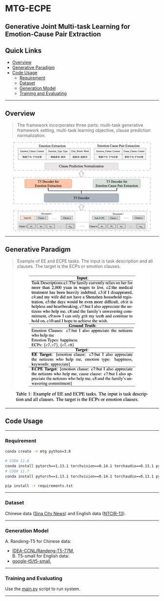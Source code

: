 # MTG-ECPE

## Generative Joint Multi-task Learning for Emotion-Cause Pair Extraction

## Quick Links
- [Overview](#overview)
- [Generative Paradigm](#generative_paradigm)
- [Code Usage](#code)
  - [Requirement](#requirement)
  - [Dataset](#data)
  - [Generation Model](#g_model)
  - [Training and Evaluating](#train&eval)


----------

## Overview<a name="overview" />

> The framework incorporates three parts: multi-task generative framework setting, multi-task learning objective, clause prediction normalization.

<p align="center">
  <img src="./figures/fig2.jpg" width="450"/>
</p>

----------
## Generative Paradigm<a name="generative_paradigm" />

> Example of EE and ECPE tasks. The input is task description and all clauses. The target is the ECPs or emotion clauses.

<p align="center">
  <img src="./figures/table1.jpg" width="450"/>
</p>

----------

## Code Usage<a name="code" />


----------
### Requirement<a name="requirement" />

``` bash 
conda create -n mtg python=3.8
```

``` bash
# CUDA 11.6
conda install pytorch==1.13.1 torchvision==0.14.1 torchaudio==0.13.1 pytorch-cuda=11.6 -c pytorch -c nvidia
# CUDA 11.7
conda install pytorch==1.13.1 torchvision==0.14.1 torchaudio==0.13.1 pytorch-cuda=11.7 -c pytorch -c nvidia
```

```bash
pip install -r requirements.txt
```

----------

### Dataset<a name="data" />

Chinese data ([Sina City News](data%2Flaptops)) and English data ([NTCIR-13](data%2Frestaurants)).

----------
### Generation Model<a name="g_model" />

A. Randeng-T5 for Chinese data: 
  - [IDEA-CCNL/Randeng-T5-77M](https://huggingface.co/IDEA-CCNL/Randeng-T5-77M),  
B. T5-small for English data:
  - [google-t5/t5-small](https://huggingface.co/google-t5/t5-small), 

----------
### Training and Evaluating<a name="train&eval" />

Use the [main.py](main.py) script to run system. 

----------

